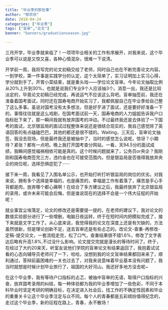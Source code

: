```yaml
---
title: "毕业季的那些事"
author: "郁农欣"
date: 2018-04-24
categories: ["毕业季"]
tags: ["盲审","论文"]
banner: "banners/graduationseason.jpg"

---
```

三月开学，毕业季就来临了！一项项毕业相关的工作有序展开，对我来说，这个毕业季可以说是又惊又喜，各种心情混杂，很难一下说清。

开学前一周，我将写完的论文初稿交给了老师，同时自己也在不断完善论文内容。一到学校，第一件事是实践学分的认定，这个太简单了，实习证明加上实习心得，学分就到手了。开胃小菜结束，就是重头戏——学位论文盲审。今年论文抽取比例从20%上升到30%，也就是说我们专业9个人应该抽3个。消息一出，我还是比较淡定的，毕竟论文初稿已经完成，再说运气不应该这么背吧。盲审抽签前，我还在准备着国考面试，同时还在国寿电商开始实习了，我都佩服自己在毕业季给自己整了这么多事。虽说对国考没有太多想法，但是好歹进了面试，还是要好好准备一下的，事情往往就是这么戏剧，在国考面试前一天，国寿电商的人力姐姐告诉我户口指标批下来了，那一瞬间我就有放弃国考的冲动。不过最终我还是去体验了一下国考的面试，北京银监局的面试过程整体来说还是很结合现实的，我自己感觉除了英语回答的有点磕磕巴巴，其他的都还是很不错的。Waiting，三天后，盲审论文抽签，我没去现场，但是最终我还是被抽中了，当时的感觉怎么说呢，惊讶？小期待？紧张？都有一点吧。晚上我打开国考查分网站，一看，天94.5分的面试成绩，我瞬间感觉福祸相依可能是真的。这个时候问题就来了，公务员or央企？我刚刚和国寿电商签完三方，违约金也在可接受范围内，但是银监局是否值得我放弃央企的岗位呢，选择恐惧症犯了······

接下来一周，我看见了入围名单公示，也开始打听打听银监局的岗位的优劣。对我来说，拥有多个选择是幸福的，也是痛苦的，幸福是工作有着落了，痛苦是手心手背都是肉，放弃哪个都心痛啊！在综合了多方建议之后，我最终放弃了北京银监局的录用，或许未来可能会后悔，但是谁说现在的选择不会是一个伟大征程的开始呢！

就业事宜尘埃落定，论文的修改还是需要提一提的，在老师的建议下，我对论文的数值实验部分进行了一些增删，电脑日夜运转，终于在短时间内把模拟完成了，接下来就是文字工作了。从心底来说，我觉得我的论文在深度上还是有欠缺的，方法虽然很新，但是理论创新不足，送去盲审还是有些忐忑的。改论文-查重-再修改-定稿-提交论文，一套流程走完，松了口气，查重结果很不错1.6%，修改了文字表达后略有升高1.8%,不过没什么影响。论文提交完就是漫长的等待时间了。终于，在经过了大约20来天，听室友说他们学院的盲审论文有结果返回了，我抱着试试看的心态向辅导员老师问了一下，哈哈，没想到我的论文盲审结果都回来来了，顺利通过，答辩前最困难的一关也过去了，对我来说意味着毕业基本没有问题了，我当时就想是时候计划毕业旅行了，祖国的大好河山，我还好多地方没去呢~

在这个毕业季，我有等待户口指标的忐忑，被抽中盲审的无语，取得户口指标的兴奋，放弃国考录用的纠结，每一种体验都为我的毕业季增加了一些色彩，不同于本科毕业时坚定考研的明确目标，在决定进入社会后，找工作的不确定性因素和毕业的重重关卡让这个毕业季注定与众不同。每个人的青春都是五彩缤纷值得纪念的，走过这个毕业季，新的征程在路上，青春，永不散场！